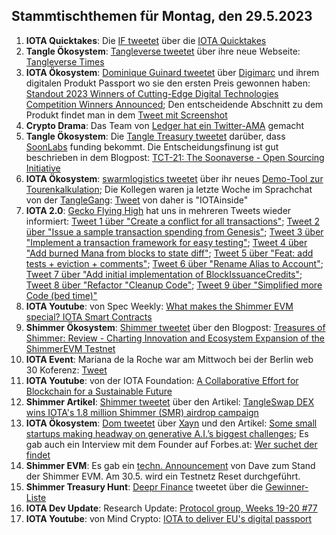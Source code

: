 ## Stammtischthemen für Montag, den 29.5.2023

1. **IOTA Quicktakes**: Die [IF tweetet](https://twitter.com/iota/status/1660571282583220227?s=20) über die [IOTA Quicktakes]()
2. **Tangle Ökosystem**: [Tangleverse tweetet](https://twitter.com/TangleverseWeb/status/1660695316193067009?s=20) über ihre neue Webseite: [Tangleverse Times](https://www.times.tangleverse.io/)
3. **IOTA Ökosystem**: [Dominique Guinard tweetet](https://twitter.com/domguinard/status/1660729779409113093?s=20) über [Digimarc](https://twitter.com/digimarc) und ihrem digitalen Produkt Passport wo sie den ersten Preis gewonnen haben: [Standout 2023 Winners of Cutting-Edge Digital Technologies Competition Winners Announced](https://web.aimglobal.org/news/NewsArticleDisplay.aspx?articleid=137); Den entscheidende Abschnitt zu dem Produkt findet man in dem [Tweet mit Screenshot](https://twitter.com/Vrom14286662/status/1660715128096956441?s=20)
4. **Crypto Drama**: Das Team von [Ledger hat ein Twitter-AMA](https://twitter.com/Ledger/status/1660663904765190144?s=20) gemacht
5. **Tangle Ökosystem**: Die [Tangle Treasury tweetet](https://twitter.com/TangleTreasury/status/1660701189632315395?s=20) darüber, dass [SoonLabs](https://twitter.com/soon_labs) funding bekommt. Die Entscheidungsfinung ist gut beschrieben in dem Blogpost: [TCT-21: The Soonaverse - Open Sourcing Initiative](https://hackmd.io/@turIC_28RG6k6PG4qdRL8A/HkLYzR_Hh)
6. **IOTA Ökosystem**: [swarmlogistics tweetet](https://twitter.com/SwarmLogistics/status/1660689250378031106?s=20) über ihr neues [Demo-Tool zur Tourenkalkulation](https://swarmlogistics.de/tourenkalkulation); Die Kollegen waren ja letzte Woche im Sprachchat von der [TangleGang](https://twitter.com/GangTangleTalk): [Tweet](https://twitter.com/GangTangleTalk/status/1660912261202952195?s=20) von daher is "IOTAinside"
7. **IOTA 2.0**: [Gecko Flying High](https://twitter.com/GeckoFlyingHigh) hat uns in mehreren Tweets wieder informiert: [Tweet 1 über "Create a conflict for all transactions"](https://twitter.com/GeckoFlyingHigh/status/1660730068371648512?s=20); [Tweet 2 über "Issue a sample transaction spending from Genesis"](https://twitter.com/GeckoFlyingHigh/status/1660727907831128064?s=20); [Tweet 3 über "Implement a transaction framework for easy testing"](https://twitter.com/GeckoFlyingHigh/status/1660895160354615296?s=20); [Tweet 4 über "Add burned Mana from blocks to state diff"](https://twitter.com/GeckoFlyingHigh/status/1660896514972209152?s=20); [Tweet 5 über "Feat: add tests + eviction + comments"](https://twitter.com/GeckoFlyingHigh/status/1660898810061811714?s=20); [Tweet 6 über "Rename Alias to Account"](https://twitter.com/GeckoFlyingHigh/status/1660897407713021952?s=20); [Tweet 7 über "Add initial implementation of BlockIssuanceCredits"](https://twitter.com/GeckoFlyingHigh/status/1660896514972209152?s=20); [Tweet 8 über "Refactor "Cleanup Code"](https://twitter.com/GeckoFlyingHigh/status/1661146138534350849?s=20); [Tweet 9 über "Simplified more Code (bed time)"](https://twitter.com/GeckoFlyingHigh/status/1661208207912738816?s=20)
8. **IOTA Youtube**: von Spec Weekly: [What makes the Shimmer EVM special? IOTA Smart Contracts](https://youtu.be/t_ui-mSQlyc)
9. **Shimmer Ökosystem**: [Shimmer tweetet](https://twitter.com/shimmernet) über den Blogpost: [Treasures of Shimmer: Review - Charting Innovation and Ecosystem Expansion of the ShimmerEVM Testnet](https://blog.iota.org/treasures-of-shimmer-review/)
10. **IOTA Event**: Mariana de la Roche war am Mittwoch bei der Berlin web 30 Koferenz: [Tweet](https://twitter.com/ber_chain/status/1661005839141072896?s=20)
11. **IOTA Youtube**: von der IOTA Foundation: [A Collaborative Effort for Blockchain for a Sustainable Future](https://www.youtube.com/watch?v=I10Ut5iZb78)
12. **Shimmer Artikel**: [Shimmer tweetet](https://twitter.com/shimmernet/status/1661010714105094148?s=20) über den Artikel: [TangleSwap DEX wins IOTA's 1.8 million Shimmer (SMR) airdrop campaign](https://www.investorsobserver.com/news/qm-news/5662578858566340)
13. **IOTA Ökosystem**: [Dom tweetet](https://twitter.com/DomSchiener/status/1661267665942454272?s=20) über [Xayn](https://de.xayn.com/) und den Artikel: [Some small startups making headway on generative A.I.’s biggest challenges](https://fortune.com/2023/05/23/small-startups-making-headway-on-generative-a-i-s-biggest-challenges-xayn-aligned-ai-eye-on-ai/); Es gab auch ein Interview mit dem Founder auf Forbes.at: [Wer suchet der findet](https://www.forbes.at/artikel/wer-suchet-der-findet.html)
14. **Shimmer EVM**: Es gab ein [techn. Announcement](https://twitter.com/Vrom14286662/status/1661059235789127719?s=20) von Dave zum Stand der Shimmer EVM. Am 30.5. wird ein Testnetz Reset durchgeführt.
15. **Shimmer Treasury Hunt**: [Deepr Finance](https://twitter.com/DeeprFinance/status/1661105008853524497?s=20) tweetet über die [Gewinner-Liste](https://docs.google.com/spreadsheets/d/1pW4ivbprUD02AGGw_0D5SPHTFmS4GoBnghgRXEiixO8/edit?usp=sharing)
16. **IOTA Dev Update**: Research Update: [Protocol group, Weeks 19-20 #77](https://github.com/iotaledger/research-updates/discussions/77)
17. **IOTA Youtube**: von Mind Crypto: [IOTA to deliver EU's digital passport](https://youtu.be/GXOynPzNJaY)
